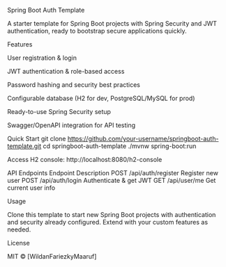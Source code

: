 Spring Boot Auth Template



A starter template for Spring Boot projects with Spring Security and JWT authentication, ready to bootstrap secure applications quickly.

Features

User registration & login

JWT authentication & role-based access

Password hashing and security best practices

Configurable database (H2 for dev, PostgreSQL/MySQL for prod)

Ready-to-use Spring Security setup

Swagger/OpenAPI integration for API testing

Quick Start
git clone https://github.com/your-username/springboot-auth-template.git
cd springboot-auth-template
./mvnw spring-boot:run


Access H2 console: http://localhost:8080/h2-console

API Endpoints
Endpoint	Description
POST /api/auth/register	Register new user
POST /api/auth/login	Authenticate & get JWT
GET /api/user/me	Get current user info

Usage

Clone this template to start new Spring Boot projects with authentication and security already configured. Extend with your custom features as needed.

License

MIT © [WildanFariezkyMaaruf]
